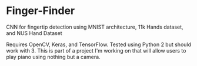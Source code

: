 # Finger-Finder
CNN for fingertip detection using MNIST architecture, 11k Hands dataset, and NUS Hand Dataset

Requires OpenCV, Keras, and TensorFlow.
Tested using Python 2 but should work with 3.
This is part of a project I'm working on that will allow users to play piano using nothing but a camera.

